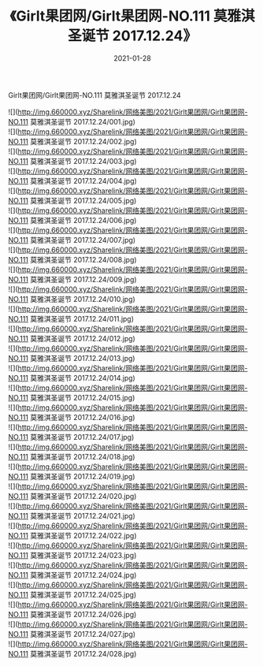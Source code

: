 ﻿---
layout: post
title:  《Girlt果团网/Girlt果团网-NO.111 莫雅淇圣诞节 2017.12.24》
date:   2021-01-28
img: http://img.660000.xyz/Sharelink/网络美图/2021/Girlt果团网/Girlt果团网-NO.111 莫雅淇圣诞节 2017.12.24/000.jpg
categories: [美女, 清纯, 唯美]
---

Girlt果团网/Girlt果团网-NO.111 莫雅淇圣诞节 2017.12.24

 ![](http://img.660000.xyz/Sharelink/网络美图/2021/Girlt果团网/Girlt果团网-NO.111 莫雅淇圣诞节 2017.12.24/001.jpg) <br>![](http://img.660000.xyz/Sharelink/网络美图/2021/Girlt果团网/Girlt果团网-NO.111 莫雅淇圣诞节 2017.12.24/002.jpg) <br>![](http://img.660000.xyz/Sharelink/网络美图/2021/Girlt果团网/Girlt果团网-NO.111 莫雅淇圣诞节 2017.12.24/003.jpg) <br>![](http://img.660000.xyz/Sharelink/网络美图/2021/Girlt果团网/Girlt果团网-NO.111 莫雅淇圣诞节 2017.12.24/004.jpg) <br>![](http://img.660000.xyz/Sharelink/网络美图/2021/Girlt果团网/Girlt果团网-NO.111 莫雅淇圣诞节 2017.12.24/005.jpg) <br>![](http://img.660000.xyz/Sharelink/网络美图/2021/Girlt果团网/Girlt果团网-NO.111 莫雅淇圣诞节 2017.12.24/006.jpg) <br>![](http://img.660000.xyz/Sharelink/网络美图/2021/Girlt果团网/Girlt果团网-NO.111 莫雅淇圣诞节 2017.12.24/007.jpg) <br>![](http://img.660000.xyz/Sharelink/网络美图/2021/Girlt果团网/Girlt果团网-NO.111 莫雅淇圣诞节 2017.12.24/008.jpg) <br>![](http://img.660000.xyz/Sharelink/网络美图/2021/Girlt果团网/Girlt果团网-NO.111 莫雅淇圣诞节 2017.12.24/009.jpg) <br>![](http://img.660000.xyz/Sharelink/网络美图/2021/Girlt果团网/Girlt果团网-NO.111 莫雅淇圣诞节 2017.12.24/010.jpg) <br>![](http://img.660000.xyz/Sharelink/网络美图/2021/Girlt果团网/Girlt果团网-NO.111 莫雅淇圣诞节 2017.12.24/011.jpg) <br>![](http://img.660000.xyz/Sharelink/网络美图/2021/Girlt果团网/Girlt果团网-NO.111 莫雅淇圣诞节 2017.12.24/012.jpg) <br>![](http://img.660000.xyz/Sharelink/网络美图/2021/Girlt果团网/Girlt果团网-NO.111 莫雅淇圣诞节 2017.12.24/013.jpg) <br>![](http://img.660000.xyz/Sharelink/网络美图/2021/Girlt果团网/Girlt果团网-NO.111 莫雅淇圣诞节 2017.12.24/014.jpg) <br>![](http://img.660000.xyz/Sharelink/网络美图/2021/Girlt果团网/Girlt果团网-NO.111 莫雅淇圣诞节 2017.12.24/015.jpg) <br>![](http://img.660000.xyz/Sharelink/网络美图/2021/Girlt果团网/Girlt果团网-NO.111 莫雅淇圣诞节 2017.12.24/016.jpg) <br>![](http://img.660000.xyz/Sharelink/网络美图/2021/Girlt果团网/Girlt果团网-NO.111 莫雅淇圣诞节 2017.12.24/017.jpg) <br>![](http://img.660000.xyz/Sharelink/网络美图/2021/Girlt果团网/Girlt果团网-NO.111 莫雅淇圣诞节 2017.12.24/018.jpg) <br>![](http://img.660000.xyz/Sharelink/网络美图/2021/Girlt果团网/Girlt果团网-NO.111 莫雅淇圣诞节 2017.12.24/019.jpg) <br>![](http://img.660000.xyz/Sharelink/网络美图/2021/Girlt果团网/Girlt果团网-NO.111 莫雅淇圣诞节 2017.12.24/020.jpg) <br>![](http://img.660000.xyz/Sharelink/网络美图/2021/Girlt果团网/Girlt果团网-NO.111 莫雅淇圣诞节 2017.12.24/021.jpg) <br>![](http://img.660000.xyz/Sharelink/网络美图/2021/Girlt果团网/Girlt果团网-NO.111 莫雅淇圣诞节 2017.12.24/022.jpg) <br>![](http://img.660000.xyz/Sharelink/网络美图/2021/Girlt果团网/Girlt果团网-NO.111 莫雅淇圣诞节 2017.12.24/023.jpg) <br>![](http://img.660000.xyz/Sharelink/网络美图/2021/Girlt果团网/Girlt果团网-NO.111 莫雅淇圣诞节 2017.12.24/024.jpg) <br>![](http://img.660000.xyz/Sharelink/网络美图/2021/Girlt果团网/Girlt果团网-NO.111 莫雅淇圣诞节 2017.12.24/025.jpg) <br>![](http://img.660000.xyz/Sharelink/网络美图/2021/Girlt果团网/Girlt果团网-NO.111 莫雅淇圣诞节 2017.12.24/026.jpg) <br>![](http://img.660000.xyz/Sharelink/网络美图/2021/Girlt果团网/Girlt果团网-NO.111 莫雅淇圣诞节 2017.12.24/027.jpg) <br>![](http://img.660000.xyz/Sharelink/网络美图/2021/Girlt果团网/Girlt果团网-NO.111 莫雅淇圣诞节 2017.12.24/028.jpg) <br>